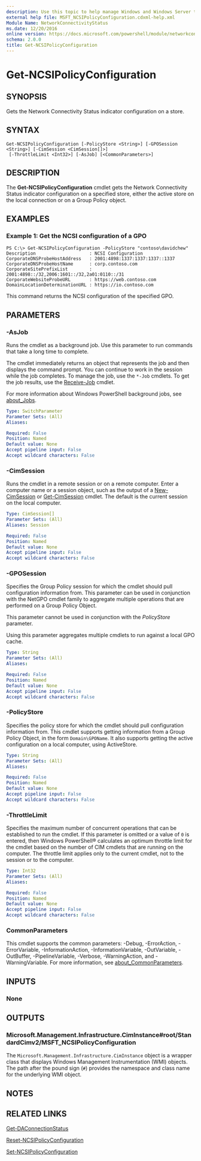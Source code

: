 ```yaml
---
description: Use this topic to help manage Windows and Windows Server technologies with Windows PowerShell.
external help file: MSFT_NCSIPolicyConfiguration.cdxml-help.xml
Module Name: NetworkConnectivityStatus
ms.date: 12/20/2016
online version: https://docs.microsoft.com/powershell/module/networkconnectivitystatus/get-ncsipolicyconfiguration?view=windowsserver2019-ps&wt.mc_id=ps-gethelp
schema: 2.0.0
title: Get-NCSIPolicyConfiguration
---
```


# Get-NCSIPolicyConfiguration

## SYNOPSIS
Gets the Network Connectivity Status indicator configuration on a store.

## SYNTAX

```
Get-NCSIPolicyConfiguration [-PolicyStore <String>] [-GPOSession <String>] [-CimSession <CimSession[]>]
 [-ThrottleLimit <Int32>] [-AsJob] [<CommonParameters>]
```

## DESCRIPTION
The **Get-NCSIPolicyConfiguration** cmdlet gets the Network Connectivity Status indicator configuration on a specified store, either the active store on the local connection or on a Group Policy object.

## EXAMPLES

### Example 1: Get the NCSI configuration of a GPO
```
PS C:\> Get-NCSIPolicyConfiguration -PolicyStore "contoso\davidchew"
Description                    : NCSI Configuration 
CorporateDNSProbeHostAddress   : 2001:4898:1337:1337:1337::1337 
CorporateDNSProbeHostName      : corp.contoso.com 
CorporateSitePrefixList        : 2001:4898::/32,2006:1601::/32,2a01:0110::/31 
CorporateWebsiteProbeURL       : https://web.contoso.com 
DomainLocationDeterminationURL : https://io.contoso.com
```

This command returns the NCSI configuration of the specified GPO.

## PARAMETERS

### -AsJob
Runs the cmdlet as a background job. Use this parameter to run commands that take a long time to complete. 

The cmdlet immediately returns an object that represents the job and then displays the command prompt. 
You can continue to work in the session while the job completes. 
To manage the job, use the `*-Job` cmdlets. 
To get the job results, use the [Receive-Job](https://go.microsoft.com/fwlink/?LinkID=113372) cmdlet. 

For more information about Windows PowerShell background jobs, see [about_Jobs](https://go.microsoft.com/fwlink/?LinkID=113251).

```yaml
Type: SwitchParameter
Parameter Sets: (All)
Aliases: 

Required: False
Position: Named
Default value: None
Accept pipeline input: False
Accept wildcard characters: False
```

### -CimSession
Runs the cmdlet in a remote session or on a remote computer.
Enter a computer name or a session object, such as the output of a [New-CimSession](https://go.microsoft.com/fwlink/p/?LinkId=227967) or [Get-CimSession](https://go.microsoft.com/fwlink/p/?LinkId=227966) cmdlet.
The default is the current session on the local computer.

```yaml
Type: CimSession[]
Parameter Sets: (All)
Aliases: Session

Required: False
Position: Named
Default value: None
Accept pipeline input: False
Accept wildcard characters: False
```

### -GPOSession
Specifies the Group Policy session for which the cmdlet should pull configuration information from.
This parameter can be used in conjunction with the NetGPO cmdlet family to aggregate multiple operations that are performed on a Group Policy Object.

This parameter cannot be used in conjunction with the *PolicyStore* parameter.

Using this parameter aggregates multiple cmdlets to run against a local GPO cache.

```yaml
Type: String
Parameter Sets: (All)
Aliases: 

Required: False
Position: Named
Default value: None
Accept pipeline input: False
Accept wildcard characters: False
```

### -PolicyStore
Specifies the policy store for which the cmdlet should pull configuration information from.
This cmdlet supports getting information from a Group Policy Object, in the form `Domain\GPOName`.
It also supports getting the active configuration on a local computer, using ActiveStore.

```yaml
Type: String
Parameter Sets: (All)
Aliases: 

Required: False
Position: Named
Default value: None
Accept pipeline input: False
Accept wildcard characters: False
```

### -ThrottleLimit
Specifies the maximum number of concurrent operations that can be established to run the cmdlet.
If this parameter is omitted or a value of `0` is entered, then Windows PowerShell® calculates an optimum throttle limit for the cmdlet based on the number of CIM cmdlets that are running on the computer.
The throttle limit applies only to the current cmdlet, not to the session or to the computer.

```yaml
Type: Int32
Parameter Sets: (All)
Aliases: 

Required: False
Position: Named
Default value: None
Accept pipeline input: False
Accept wildcard characters: False
```

### CommonParameters
This cmdlet supports the common parameters: -Debug, -ErrorAction, -ErrorVariable, -InformationAction, -InformationVariable, -OutVariable, -OutBuffer, -PipelineVariable, -Verbose, -WarningAction, and -WarningVariable. For more information, see [about_CommonParameters](https://go.microsoft.com/fwlink/?LinkID=113216).

## INPUTS

### None

## OUTPUTS

### Microsoft.Management.Infrastructure.CimInstance#root/StandardCimv2/MSFT_NCSIPolicyConfiguration
The `Microsoft.Management.Infrastructure.CimInstance` object is a wrapper class that displays Windows Management Instrumentation (WMI) objects.
The path after the pound sign (`#`) provides the namespace and class name for the underlying WMI object.

## NOTES

## RELATED LINKS

[Get-DAConnectionStatus](./Get-DAConnectionStatus.md)

[Reset-NCSIPolicyConfiguration](./Reset-NCSIPolicyConfiguration.md)

[Set-NCSIPolicyConfiguration](./Set-NCSIPolicyConfiguration.md)

